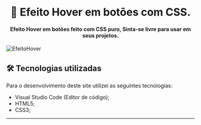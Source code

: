 <h1 align="center">
🔘 Efeito Hover em botões com CSS.
</h1>

<h4 align="center">
Efeito Hover em botões feito com CSS puro, Sinta-se livre para usar em seus projetos.
</h4>

![EfeitoHover ](https://user-images.githubusercontent.com/70277574/111915337-77662180-8a54-11eb-9000-51923664bb66.gif)

## 🛠 Tecnologias utilizadas
Para o desenvolvimento deste site utilizei as seguintes tecnologias:
- Visual Studio Code (Editor de código);
- HTML5;
- CSS3;
---

